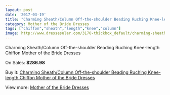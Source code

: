 ```yaml
---
layout: post
date: '2017-03-19'
title: "Charming Sheath/Column Off-the-shoulder Beading Ruching Knee-length Chiffon Mother of the Bride Dresses"
category: Mother of the Bride Dresses
tags: ["chiffon","sheath","length","knee","column"]
image: http://www.dressesular.com/3170-thickbox_default/charming-sheath-column-off-the-shoulder-beading-ruching-knee-length-chiffon-mother-of-the-bride-dresses.jpg
---
```

Charming Sheath/Column Off-the-shoulder Beading Ruching Knee-length Chiffon Mother of the Bride Dresses

On Sales: **$286.98**
<a href="https://www.dressesular.com/mother-of-the-bride-dresses/1161-charming-sheath-column-off-the-shoulder-beading-ruching-knee-length-chiffon-mother-of-the-bride-dresses.html"><amp-img layout="responsive" width="600" height="600" src="//www.dressesular.com/3170-thickbox_default/charming-sheath-column-off-the-shoulder-beading-ruching-knee-length-chiffon-mother-of-the-bride-dresses.jpg" alt="Charming Sheath/Column Off-the-shoulder Beading Ruching Knee-length Chiffon Mother of the Bride Dresses 0" /></a>
<a href="https://www.dressesular.com/mother-of-the-bride-dresses/1161-charming-sheath-column-off-the-shoulder-beading-ruching-knee-length-chiffon-mother-of-the-bride-dresses.html"><amp-img layout="responsive" width="600" height="600" src="//www.dressesular.com/3172-thickbox_default/charming-sheath-column-off-the-shoulder-beading-ruching-knee-length-chiffon-mother-of-the-bride-dresses.jpg" alt="Charming Sheath/Column Off-the-shoulder Beading Ruching Knee-length Chiffon Mother of the Bride Dresses 1" /></a>
<a href="https://www.dressesular.com/mother-of-the-bride-dresses/1161-charming-sheath-column-off-the-shoulder-beading-ruching-knee-length-chiffon-mother-of-the-bride-dresses.html"><amp-img layout="responsive" width="600" height="600" src="//www.dressesular.com/3171-thickbox_default/charming-sheath-column-off-the-shoulder-beading-ruching-knee-length-chiffon-mother-of-the-bride-dresses.jpg" alt="Charming Sheath/Column Off-the-shoulder Beading Ruching Knee-length Chiffon Mother of the Bride Dresses 2" /></a>

Buy it: [Charming Sheath/Column Off-the-shoulder Beading Ruching Knee-length Chiffon Mother of the Bride Dresses](https://www.dressesular.com/mother-of-the-bride-dresses/1161-charming-sheath-column-off-the-shoulder-beading-ruching-knee-length-chiffon-mother-of-the-bride-dresses.html "Charming Sheath/Column Off-the-shoulder Beading Ruching Knee-length Chiffon Mother of the Bride Dresses")

View more: [Mother of the Bride Dresses](https://www.dressesular.com/6-mother-of-the-bride-dresses "Mother of the Bride Dresses")